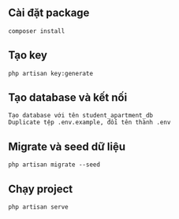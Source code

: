 ## Cài đặt package
    composer install

## Tạo key
    php artisan key:generate

## Tạo database và kết nối
    Tạo database với tên student_apartment_db
    Duplicate tệp .env.example, đổi tên thành .env

## Migrate và seed dữ liệu
    php artisan migrate --seed

## Chạy project
    php artisan serve
